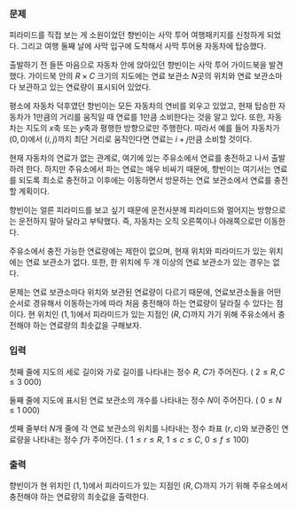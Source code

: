 ### 문제
피라미드를 직접 보는 게 소원이었던 향빈이는 사막 투어 여행패키지를 신청하게 되었다. 그리고 여행 둘째 날에 사막 입구에 도착해서 사막 투어용 자동차에 탑승했다.

출발하기 전 들뜬 마음으로 자동차 안에 앉아있던 향빈이는 사막 투어 가이드북을 발견했다. 가이드북 안의 
$R \times C$ 크기의 지도에는 연료 보관소 
$N$곳의 위치와 연료 보관소마다 보관하고 있는 연료량이 표시되어 있었다.

평소에 자동차 덕후였던 향빈이는 모든 자동차의 연비를 외우고 있었고, 현재 탑승한 자동차가 
$1$만큼의 거리를 움직일 때 연료를 
$1$만큼 소비한다는 것을 알고 있다. 또한, 자동차는 지도의 
$x$축 또는 
$y$축과 평행한 방향으로만 주행한다. 따라서 예를 들어 자동차가 
$\left(0,0\right)$에서 
$\left(i,j\right)$까지 최단 거리로 움직인다면 연료는 
$i+j$만큼 소비할 것이다.

현재 자동차의 연료가 없는 관계로, 여기에 있는 주유소에서 연료를 충전하고 나서 출발하려 한다. 하지만 주유소에서 파는 연료는 매우 비싸기 때문에, 향빈이는 여기서는 연료를 되도록 최소로 충전하고 이후에는 이동하면서 방문하는 연료 보관소에서 연료를 충전할 계획이다.

향빈이는 얼른 피라미드를 보고 싶기 때문에 운전사분께 피라미드와 멀어지는 방향으로는 운전하지 말아 달라고 부탁했다. 즉, 자동차는 오직 오른쪽이나 아래쪽으로만 이동한다. 

주유소에서 충전 가능한 연료량에는 제한이 없으며, 현재 위치와 피라미드가 있는 위치에는 연료 보관소가 없다. 또한, 한 위치에 두 개 이상의 연료 보관소가 있는 경우는 없다.

문제는 연료 보관소마다 위치와 보관된 연료량이 다르기 때문에, 연료보관소들을 어떤 순서로 경유해서 이동하는가에 따라 처음 충전해야 하는 연료량이 달라질 수 있다는 점이다. 현 위치인 
$\left(1,1\right)$에서 피라미드가 있는 지점인 
$\left(R,C\right)$까지 가기 위해 주유소에서 충전해야 하는 연료량의 최솟값을 구해보자.

### 입력
첫째 줄에 지도의 세로 길이와 가로 길이를 나타내는 정수 
$R$, 
$C$가 주어진다. (
$2 \leq R, C \leq 3\ 000$)

둘째 줄에 지도에 표시된 연료 보관소의 개수를 나타내는 정수 
$N$이 주어진다. (
$0 \leq N \leq 1\ 000$)

셋째 줄부터 
$N$개 줄에 각 연료 보관소의 위치를 나타내는 정수 좌표 
$\left(r,c\right)$와 보관중인 연료량을 나타내는 정수 
$f$가 주어진다. (
$1 \leq r \leq R$, 
$1 \leq c \leq C$, 
$0 \leq f \leq 100$)

### 출력
향빈이가 현 위치인 
$\left(1,1\right)$에서 피라미드가 있는 지점인 
$\left(R,C\right)$까지 가기 위해 주유소에서 충전해야 하는 연료량의 최솟값을 출력한다.